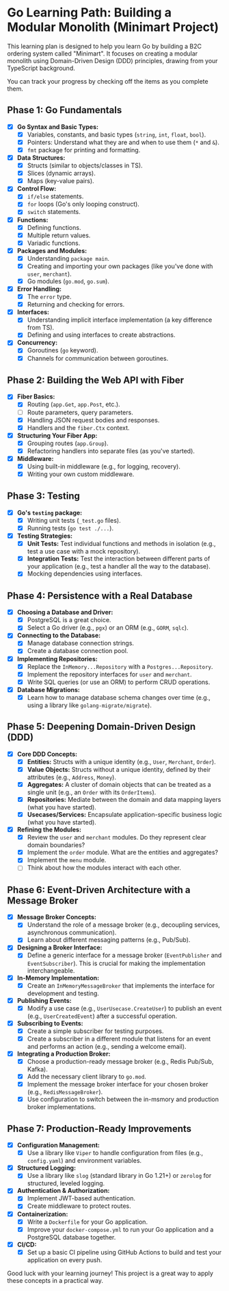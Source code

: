 # Go Learning Path: Building a Modular Monolith (Minimart Project)

This learning plan is designed to help you learn Go by building a B2C ordering system called "Minimart". It focuses on creating a modular monolith using Domain-Driven Design (DDD) principles, drawing from your TypeScript background.

You can track your progress by checking off the items as you complete them.

## Phase 1: Go Fundamentals

*   [x] **Go Syntax and Basic Types:**
    *   [x] Variables, constants, and basic types (`string`, `int`, `float`, `bool`).
    *   [x] Pointers: Understand what they are and when to use them (`*` and `&`).
    *   [x] `fmt` package for printing and formatting.
*   [x] **Data Structures:**
    *   [x] Structs (similar to objects/classes in TS).
    *   [x] Slices (dynamic arrays).
    *   [x] Maps (key-value pairs).
*   [x] **Control Flow:**
    *   [x] `if/else` statements.
    *   [x] `for` loops (Go's only looping construct).
    *   [x] `switch` statements.
*   [x] **Functions:**
    *   [x] Defining functions.
    *   [x] Multiple return values.
    *   [x] Variadic functions.
*   [x] **Packages and Modules:**
    *   [x] Understanding `package main`.
    *   [x] Creating and importing your own packages (like you've done with `user`, `merchant`).
    *   [x] Go modules (`go.mod`, `go.sum`).
*   [x] **Error Handling:**
    *   [x] The `error` type.
    *   [x] Returning and checking for errors.
*   [x] **Interfaces:**
    *   [x] Understanding implicit interface implementation (a key difference from TS).
    *   [x] Defining and using interfaces to create abstractions.
*   [x] **Concurrency:**
    *   [x] Goroutines (`go` keyword).
    *   [x] Channels for communication between goroutines.

## Phase 2: Building the Web API with Fiber

*   [x] **Fiber Basics:**
    *   [x] Routing (`app.Get`, `app.Post`, etc.).
    *   [ ] Route parameters, query parameters.
    *   [x] Handling JSON request bodies and responses.
    *   [x] Handlers and the `fiber.Ctx` context.
*   [x] **Structuring Your Fiber App:**
    *   [x] Grouping routes (`app.Group`).
    *   [x] Refactoring handlers into separate files (as you've started).
*   [x] **Middleware:**
    *   [x] Using built-in middleware (e.g., for logging, recovery).
    *   [x] Writing your own custom middleware.

## Phase 3: Testing

*   [x] **Go's `testing` package:**
    *   [x] Writing unit tests (`_test.go` files).
    *   [x] Running tests (`go test ./...`).
*   [x] **Testing Strategies:**
    *   [x] **Unit Tests:** Test individual functions and methods in isolation (e.g., test a use case with a mock repository).
    *   [x] **Integration Tests:** Test the interaction between different parts of your application (e.g., test a handler all the way to the database).
    *   [x] Mocking dependencies using interfaces.

## Phase 4: Persistence with a Real Database

*   [x] **Choosing a Database and Driver:**
    *   [x] PostgreSQL is a great choice.
    *   [x] Select a Go driver (e.g., `pgx`) or an ORM (e.g., `GORM`, `sqlc`).
*   [x] **Connecting to the Database:**
    *   [x] Manage database connection strings.
    *   [x] Create a database connection pool.
*   [x] **Implementing Repositories:**
    *   [x] Replace the `InMemory...Repository` with a `Postgres...Repository`.
    *   [x] Implement the repository interfaces for `user` and `merchant`.
    *   [x] Write SQL queries (or use an ORM) to perform CRUD operations.
*   [x] **Database Migrations:**
    *   [x] Learn how to manage database schema changes over time (e.g., using a library like `golang-migrate/migrate`).

## Phase 5: Deepening Domain-Driven Design (DDD)

*   [x] **Core DDD Concepts:**
    *   [x] **Entities:** Structs with a unique identity (e.g., `User`, `Merchant`, `Order`).
    *   [x] **Value Objects:** Structs without a unique identity, defined by their attributes (e.g., `Address`, `Money`).
    *   [x] **Aggregates:** A cluster of domain objects that can be treated as a single unit (e.g., an `Order` with its `OrderItems`).
    *   [x] **Repositories:** Mediate between the domain and data mapping layers (what you have started).
    *   [x] **Usecases/Services:** Encapsulate application-specific business logic (what you have started).
*   [x] **Refining the Modules:**
    *   [x] Review the `user` and `merchant` modules. Do they represent clear domain boundaries?
    *   [x] Implement the `order` module. What are the entities and aggregates?
    *   [x] Implement the `menu` module.
    *   [ ] Think about how the modules interact with each other.

## Phase 6: Event-Driven Architecture with a Message Broker

*   [x] **Message Broker Concepts:**
    *   [x] Understand the role of a message broker (e.g., decoupling services, asynchronous communication).
    *   [x] Learn about different messaging patterns (e.g., Pub/Sub).
*   [x] **Designing a Broker Interface:**
    *   [x] Define a generic interface for a message broker (`EventPublisher` and `EventSubscriber`). This is crucial for making the implementation interchangeable.
*   [x] **In-Memory Implementation:**
    *   [x] Create an `InMemoryMessageBroker` that implements the interface for development and testing.
*   [x] **Publishing Events:**
    *   [x] Modify a use case (e.g., `UserUsecase.CreateUser`) to publish an event (e.g., `UserCreatedEvent`) after a successful operation.
*   [x] **Subscribing to Events:**
    *   [x] Create a simple subscriber for testing purposes.
    *   [x] Create a subscriber in a different module that listens for an event and performs an action (e.g., sending a welcome email).
*   [x] **Integrating a Production Broker:**
    *   [x] Choose a production-ready message broker (e.g., Redis Pub/Sub, Kafka).
    *   [x] Add the necessary client library to `go.mod`.
    *   [x] Implement the message broker interface for your chosen broker (e.g., `RedisMessageBroker`).
    *   [x] Use configuration to switch between the in-msmory and production broker implementations.

## Phase 7: Production-Ready Improvements

*   [x] **Configuration Management:**
    *   [x] Use a library like `Viper` to handle configuration from files (e.g., `config.yaml`) and environment variables.
*   [x] **Structured Logging:**
    *   [x] Use a library like `slog` (standard library in Go 1.21+) or `zerolog` for structured, leveled logging.
*   [x] **Authentication & Authorization:**
    *   [x] Implement JWT-based authentication.
    *   [x] Create middleware to protect routes.
*   [x] **Containerization:**
    *   [x] Write a `Dockerfile` for your Go application.
    *   [x] Improve your `docker-compose.yml` to run your Go application and a PostgreSQL database together.
*   [x] **CI/CD:**
    *   [x] Set up a basic CI pipeline using GitHub Actions to build and test your application on every push.

Good luck with your learning journey! This project is a great way to apply these concepts in a practical way.

